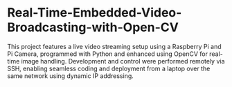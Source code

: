 # Real-Time-Embedded-Video-Broadcasting-with-Open-CV
This project features a live video streaming setup using a Raspberry Pi and Pi Camera, programmed with Python and enhanced using OpenCV for real-time image handling. Development and control were performed remotely via SSH, enabling seamless coding and deployment from a laptop over the same network using dynamic IP addressing.
